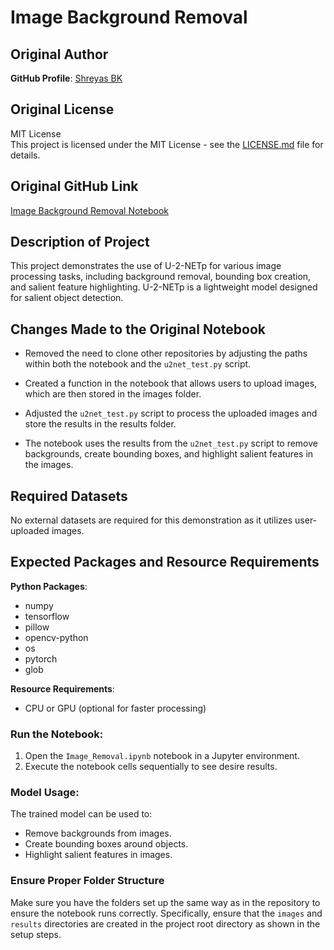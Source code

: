 # Image Background Removal

## Original Author

**GitHub Profile**: [Shreyas BK](https://github.com/shreyas-bk)

## Original License

MIT License  
This project is licensed under the MIT License - see the [LICENSE.md](https://github.com/shreyas-bk/u2netdemo/blob/master/LICENSE) file for details.

## Original GitHub Link

[Image Background Removal Notebook](https://github.com/shreyas-bk/u2netdemo/blob/master/DEMOS/U_2_Netp_Demonstration_Colab.ipynb)

## Description of Project

This project demonstrates the use of U-2-NETp for various image processing tasks, including background removal, bounding box creation, and salient feature highlighting. U-2-NETp is a lightweight model designed for salient object detection.

## Changes Made to the Original Notebook

- Removed the need to clone other repositories by adjusting the paths within both the notebook and the `u2net_test.py` script.

- Created a function in the notebook that allows users to upload images, which are then stored in the images folder.

- Adjusted the `u2net_test.py` script to process the uploaded images and store the results in the results folder.

- The notebook uses the results from the `u2net_test.py` script to remove backgrounds, create bounding boxes, and highlight salient features in the images.

## Required Datasets

No external datasets are required for this demonstration as it utilizes user-uploaded images.

## Expected Packages and Resource Requirements

**Python Packages**:
- numpy
- tensorflow
- pillow
- opencv-python
- os
- pytorch
- glob

**Resource Requirements**:
- CPU or GPU (optional for faster processing)

### Run the Notebook:

1. Open the `Image_Removal.ipynb` notebook in a Jupyter environment.
2. Execute the notebook cells sequentially to see desire results.


### Model Usage:

The trained model can be used to:
- Remove backgrounds from images.
- Create bounding boxes around objects.
- Highlight salient features in images.

### Ensure Proper Folder Structure

Make sure you have the folders set up the same way as in the repository to ensure the notebook runs correctly. Specifically, ensure that the `images` and `results` directories are created in the project root directory as shown in the setup steps.
